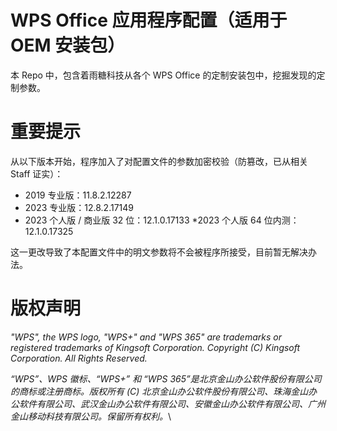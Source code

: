# WPS Office 应用程序配置（适用于 OEM 安装包）
本 Repo 中，包含着雨糖科技从各个 WPS Office 的定制安装包中，挖掘发现的定制参数。

# 重要提示
从以下版本开始，程序加入了对配置文件的参数加密校验（防篡改，已从相关 Staff 证实）：

* 2019 专业版：11.8.2.12287
* 2023 专业版：12.8.2.17149
* 2023 个人版 / 商业版 32 位：12.1.0.17133
*2023 个人版 64 位内测：12.1.0.17325

这一更改导致了本配置文件中的明文参数将不会被程序所接受，目前暂无解决办法。

# 版权声明
*"WPS", the WPS logo, "WPS+" and "WPS 365" are trademarks or registered trademarks of Kingsoft Corporation. Copyright (C) Kingsoft Corporation. All Rights Reserved.*

*“WPS”、WPS 徽标、“WPS+” 和 “WPS 365”是北京金山办公软件股份有限公司的商标或注册商标。版权所有 (C) 北京金山办公软件股份有限公司、珠海金山办公软件有限公司、武汉金山办公软件有限公司、安徽金山办公软件有限公司、广州金山移动科技有限公司。保留所有权利。*\
